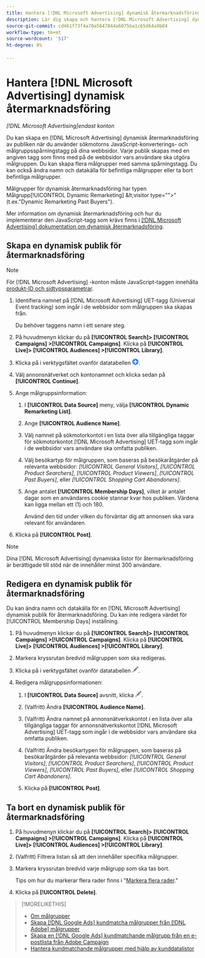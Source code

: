 ```yaml
---
title: Hantera [!DNL Microsoft Advertising] dynamisk återmarknadsföring
description: Lär dig skapa och hantera [!DNL Microsoft Advertising] dynamisk återmarknadsföring.
source-git-commit: cd461f73f4a70a5647844a6075ba1c65d64a9b04
workflow-type: tm+mt
source-wordcount: '517'
ht-degree: 0%

---
```


# Hantera [!DNL Microsoft Advertising] dynamisk återmarknadsföring

*[!DNL Microsoft Advertising]endast konton*

Du kan skapa en [!DNL Microsoft Advertising] dynamisk återmarknadsföring av publiken när du använder sökmotorns JavaScript-konverterings- och målgruppsspårningstagg på dina webbsidor. Varje publik skapas med en angiven tagg som finns med på de webbsidor vars användare ska utgöra målgruppen. Du kan skapa flera målgrupper med samma spårningstagg. Du kan också ändra namn och datakälla för befintliga målgrupper eller ta bort befintliga målgrupper.

Målgrupper för dynamisk återmarknadsföring har typen Målgrupp[!UICONTROL Dynamic Remarketing] \&lt;visitor type=&quot;&quot;>&quot; (t.ex.&quot;Dynamic Remarketing Past Buyers&quot;).

Mer information om dynamisk återmarknadsföring och hur du implementerar den JavaScript-tagg som krävs finns i [[!DNL Microsoft Advertising] dokumentation om dynamisk återmarknadsföring](https://help.ads.microsoft.com/#apex/ads/en/56910).

## Skapa en dynamisk publik för återmarknadsföring

>[!NOTE]
>
>För [!DNL Microsoft Advertising] -konton måste JavaScript-taggen innehålla [produkt-ID och sidtypsparametrar](https://help.ads.microsoft.com/#apex/ads/en/56910/1/#exp85).

1. Identifiera namnet på [!DNL Microsoft Advertising] UET-tagg (Universal Event tracking) som ingår i de webbsidor som målgruppen ska skapas från.

   Du behöver taggens namn i ett senare steg.

1. På huvudmenyn klickar du på **[!UICONTROL Search]> [!UICONTROL Campaigns] >[!UICONTROL Campaigns]**. Klicka på **[!UICONTROL Live]> [!UICONTROL Audiences] >[!UICONTROL Library]**.

1. Klicka på i verktygsfältet ovanför datatabellen ![Skapa](/help/search-social-commerce/assets/add.png "Skapa").

1. Välj annonsnätverket och kontonamnet och klicka sedan på **[!UICONTROL Continue]**.

1. Ange målgruppsinformation:

   1. I **[!UICONTROL Data Source]** meny, välja **[!UICONTROL Dynamic Remarketing List]**.

   1. Ange **[!UICONTROL Audience Name]**.

   1. Välj namnet på sökmotorkontot i en lista över alla tillgängliga taggar för sökmotorkontot [!DNL Microsoft Advertising] UET-tagg som ingår i de webbsidor vars användare ska omfatta publiken.

   1. Välj besökartyp för målgruppen, som baseras på besökaråtgärder på relevanta webbsidor: *[!UICONTROL General Visitors]*, *[!UICONTROL Product Searchers]*, *[!UICONTROL Product Viewers]*, *[!UICONTROL Past Buyers]*, eller *[!UICONTROL Shopping Cart Abandoners]*.

   1. Ange antalet **[!UICONTROL Membership Days]**, vilket är antalet dagar som en användares cookie stannar kvar hos publiken. Värdena kan ligga mellan ett (1) och 180.

      Använd den tid under vilken du förväntar dig att annonsen ska vara relevant för användaren.

1. Klicka på **[!UICONTROL Post]**.

>[!NOTE]
>
>Dina [!DNL Microsoft Advertising] dynamiska listor för återmarknadsföring är berättigade till stöd när de innehåller minst 300 användare.

## Redigera en dynamisk publik för återmarknadsföring

Du kan ändra namn och datakälla för en [!DNL Microsoft Advertising] dynamisk publik för återmarknadsföring. Du kan inte redigera värdet för [!UICONTROL Membership Days] inställning.

1. På huvudmenyn klickar du på **[!UICONTROL Search]> [!UICONTROL Campaigns] >[!UICONTROL Campaigns]**. Klicka på **[!UICONTROL Live]> [!UICONTROL Audiences] >[!UICONTROL Library]**.

1. Markera kryssrutan bredvid målgruppen som ska redigeras.

1. Klicka på i verktygsfältet ovanför datatabellen ![Redigera](/help/search-social-commerce/assets/edit.png "Redigera").

1. Redigera målgruppsinformationen:

   1. I **[!UICONTROL Data Source]** avsnitt, klicka ![Redigera](/help/search-social-commerce/assets/edit.png "Redigera").

   1. (Valfritt) Ändra **[!UICONTROL Audience Name]**.

   1. (Valfritt) Ändra namnet på annonsnätverkskontot i en lista över alla tillgängliga taggar för annonsnätverkskontot [!DNL Microsoft Advertising] UET-tagg som ingår i de webbsidor vars användare ska omfatta publiken.

   1. (Valfritt) Ändra besökartypen för målgruppen, som baseras på besökaråtgärder på relevanta webbsidor: *[!UICONTROL General Visitors]*, *[!UICONTROL Product Searchers]*, *[!UICONTROL Product Viewers]*, *[!UICONTROL Past Buyers]*, eller *[!UICONTROL Shopping Cart Abandoners]*.

   1. Klicka på **[!UICONTROL Post]**.

## Ta bort en dynamisk publik för återmarknadsföring

1. På huvudmenyn klickar du på **[!UICONTROL Search]> [!UICONTROL Campaigns] >[!UICONTROL Campaigns]**. Klicka på **[!UICONTROL Live]> [!UICONTROL Audiences] >[!UICONTROL Library]**.

1. (Valfritt) Filtrera listan så att den innehåller specifika målgrupper.

1. Markera kryssrutan bredvid varje målgrupp som ska tas bort.

   Tips om hur du markerar flera rader finns i &quot;[Markera flera rader](/help/search-social-commerce/common-tasks/navigation-editing-selection/multiple-rows-select.md).&quot;

1. Klicka på **[!UICONTROL Delete]**.

>[!MORELIKETHIS]
>
>* [Om målgrupper](audience-about.md)
>* [Skapa [!DNL Google Ads] kundmatcha målgrupper från [!DNL Adobe] målgrupper](google-audience-from-adobe-audience.md)
>* [Skapa en [!DNL Google Ads] kundmatchande målgrupp från en e-postlista från Adobe Campaign](google-audience-from-campaign-email-list.md)
>* [Hantera kundmatchande målgrupper med hjälp av kunddatalistor](audience-from-customer-data-list.md)

